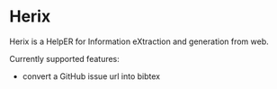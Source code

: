 # Herix

Herix is a HelpER for Information eXtraction and generation from web.

Currently supported features:

+ convert a GitHub issue url into bibtex
